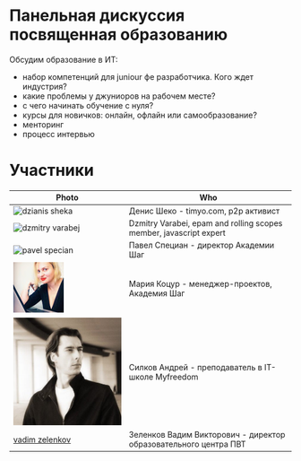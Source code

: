 # Панельная дискуссия посвященная образованию

Обсудим образование в ИТ:
* набор компетенций для juniour фе разработчика. Кого ждет индустрия?
* какие проблемы у джуниоров на рабочем месте?
* с чего начинать обучение с нуля? 
* курсы для новичков: онлайн, офлайн или самообразование?
* менторинг
* процесс интервью

# Участники

| Photo | Who |
| ------ | ------ |
| ![dzianis sheka]() | Денис Шеко - timyo.com, p2p активист  |
| ![dzmitry varabej]() | Dzmitry Varabei, epam and rolling scopes member, javascript expert |
| ![pavel specian]() | Павел Специан - директор Академии Шаг|
| ![maria kocur](https://raw.githubusercontent.com/davojta/drafts/master/m_kocur.jpg) | Мария Коцур - менеджер-проектов, Академия Шаг |
| ![andrej silkov](https://raw.githubusercontent.com/davojta/drafts/master/a_silkov.jpg) | Силков Андрей - преподаватель в IT-школе Myfreedom |
| [vadim zelenkov](https://raw.githubusercontent.com/davojta/drafts/master/v_zelenkov.jpg) | Зеленков Вадим Викторович - директор образовательного центра ПВТ |
